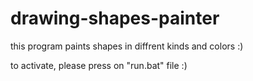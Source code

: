 # drawing-shapes-painter
this program paints shapes in diffrent kinds and colors :) 

to activate, please press on "run.bat" file :)

